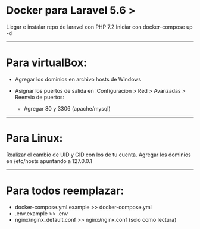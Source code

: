 # Docker para Laravel 5.6 >

Llegar e instalar repo de laravel con PHP 7.2 Iniciar con docker-compose up -d

--------------------------------------------------------------------------------

# Para virtualBox:

- Agregar los dominios en archivo hosts de Windows
- Asignar los puertos de salida en :Configuracion > Red > Avanzadas > Reenvio de puertos:

  - Agregar 80 y 3306 (apache/mysql)

--------------------------------------------------------------------------------

# Para Linux:

Realizar el cambio de UID y GID con los de tu cuenta. Agregar los dominios en /etc/hosts apuntando a 127.0.0.1

--------------------------------------------------------------------------------

# Para todos reemplazar:

- docker-compose.yml.example >> docker-compose.yml
- .env.example >> .env
- nginx/nginx_default.conf >> nginx/nginx.conf (solo como lectura)

